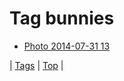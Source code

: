 <!--
title: Tag bunnies
date: 2020-06-28T15:26:59.797Z
tags:
-->
# Tag bunnies

 * [Photo 2014-07-31 13](93403274341.md)

| [Tags](tags.md) | [Top](index.md) |
